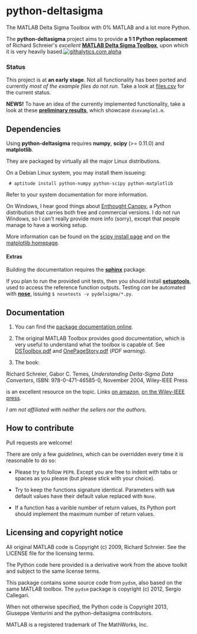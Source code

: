 python-deltasigma
===============

The MATLAB Delta Sigma Toolbox with 0% MATLAB and a lot more Python.

The **python-deltasigma** project aims to provide **a 1:1 Python replacement** of Richard 
Schreier's *excellent* **[MATLAB Delta Sigma Toolbox](http://www.mathworks.com/matlabcentral/fileexchange/19-delta-sigma-toolbox)**, upon which it is very heavily based.[![githalytics.com alpha](https://cruel-carlota.pagodabox.com/36f25accf60f391456efe66910bf84f8 "githalytics.com")](http://githalytics.com/ggventurini/python-deltasigma)

### Status

This project is at **an early stage**. Not all functionality has been ported and currently *most of the example files do not run*. Take a look at [files.csv](https://github.com/ggventurini/python-deltasigma/blob/master/files.csv) for the current status. 

**NEWS!** To have an idea of the currently implemented functionality, take a look at these **[preliminary results](http://nbviewer.ipython.org/7251113)**, which showcase `dsexample1.m`.

## Dependencies

Using **python-deltasigma** requires **numpy**, **scipy** (>= 0.11.0) and **matplotlib**.

They are packaged by virtually all the major Linux distributions. 

On a Debian Linux system, you may install them issueing:

```
 # aptitude install python-numpy python-scipy python-matplotlib
```

Refer to your system documentation for more information. 

On Windows, I hear good things about 
[Enthought Canopy](https://www.enthought.com/store/), a Python distribution 
that carries both free and commercial versions. I do not run Windows, so I 
can't really provide more info (sorry), except that people manage to have
a working setup. 

More information can be found on the 
[scipy install page](http://www.scipy.org/install.html) and on the 
[matplotlib homepage](http://matplotlib.org/).


#### Extras

Building the documentation requires the **[sphinx](http://sphinx-doc.org/)** package.

If you plan to run the provided unit tests, then you should install 
**[setuptools](https://pypi.python.org/pypi/setuptools)**, used to access the 
reference function outputs. Testing *can* be automated with 
**[nose](https://pypi.python.org/pypi/nose/)**, issuing 
`$ nosetests -v pydelsigma/*.py`.

## Documentation

1. You can find the [package documentation online](http://python-deltasigma.readthedocs.org/en/latest/pydelsigma.html).

2. The original MATLAB Toolbox provides good documentation, which is very useful to understand what the toolbox is capable of. See [DSToolbox.pdf](https://github.com/ggventurini/python-deltasigma/blob/master/delsig/DSToolbox.pdf?raw=true) and [OnePageStory.pdf](https://github.com/ggventurini/python-deltasigma/blob/master/delsig/OnePageStory.pdf?raw=true) (*PDF warning*).

3. The book:

Richard Schreier, Gabor C. Temes, *Understanding Delta-Sigma Data Converters*, ISBN: 978-0-471-46585-0, November 2004, Wiley-IEEE Press 

is an excellent resource on the topic. Links [on amazon](http://www.amazon.com/Understanding-Delta-Sigma-Converters-Richard-Schreier/dp/0471465852), [on the Wiley-IEEE press](http://eu.wiley.com/WileyCDA/WileyTitle/productCd-0471465852,miniSiteCd-IEEE2.html). 

*I am not affiliated with neither the sellers nor the authors.*

## How to contribute

Pull requests are welcome!

There are only a few *guidelines*, which can be overridden every time it is reasonable to do so:

* Please try to follow `PEP8`. Except you are free to indent with tabs or spaces as you please (but please stick with your choice). 

* Try to keep the functions signature identical. Parameters with `NaN` default values have their default value replaced with `None`. 

* If a function has a varible number of return values, its Python port should implement the maximum number of return values.

## Licensing and copyright notice

All original MATLAB code is Copyright (c) 2009, Richard Schreier. 
See the LICENSE file for the licensing terms.

The Python code here provided is a derivative work from the above toolkit and 
subject to the same license terms.

This package contains some source code from `pydsm`, also based on the same 
MATLAB toolbox. The `pydsm` package is copyright (c) 2012, Sergio Callegari.

When not otherwise specified, the Python code is Copyright 2013, Giuseppe 
Venturini and the python-deltasigma contributors.

MATLAB is a registered trademark of The MathWorks, Inc.
